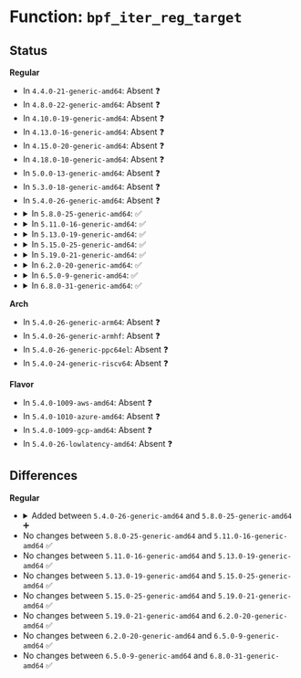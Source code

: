 # Function: <code>bpf_iter_reg_target</code>

## Status
<b>Regular</b>
<ul>
<li>
In <code>4.4.0-21-generic-amd64</code>: Absent ❓
</li>
<li>
In <code>4.8.0-22-generic-amd64</code>: Absent ❓
</li>
<li>
In <code>4.10.0-19-generic-amd64</code>: Absent ❓
</li>
<li>
In <code>4.13.0-16-generic-amd64</code>: Absent ❓
</li>
<li>
In <code>4.15.0-20-generic-amd64</code>: Absent ❓
</li>
<li>
In <code>4.18.0-10-generic-amd64</code>: Absent ❓
</li>
<li>
In <code>5.0.0-13-generic-amd64</code>: Absent ❓
</li>
<li>
In <code>5.3.0-18-generic-amd64</code>: Absent ❓
</li>
<li>
In <code>5.4.0-26-generic-amd64</code>: Absent ❓
</li>
<li>
<details>
<summary>In <code>5.8.0-25-generic-amd64</code>: ✅</summary>

```c
int bpf_iter_reg_target(const struct bpf_iter_reg * reg_info)
```

```json
{
  "name": "bpf_iter_reg_target",
  "collision_type": "Unique Global",
  "inline_type": "No",
  "funcs": [
    {
      "addr": 18446744071581031376,
      "name": "bpf_iter_reg_target",
      "external": true,
      "loc": "kernel/bpf/bpf_iter.c:255",
      "file": "kernel/bpf/bpf_iter.c",
      "inline": "seen, unknown",
      "caller_inline": [],
      "caller_func": [
        "kernel/bpf/map_iter.c:bpf_map_iter_init",
        "kernel/bpf/task_iter.c:task_iter_init",
        "kernel/bpf/task_iter.c:task_iter_init",
        "net/netlink/af_netlink.c:netlink_proto_init",
        "net/ipv6/route.c:ip6_route_init"
      ]
    }
  ],
  "symbols": [
    {
      "addr": 18446744071581031376,
      "name": "bpf_iter_reg_target",
      "section": ".text",
      "bind": "STB_GLOBAL",
      "size": 123
    }
  ]
}
```
</details>
</li>
<li>
<details>
<summary>In <code>5.11.0-16-generic-amd64</code>: ✅</summary>

```c
int bpf_iter_reg_target(const struct bpf_iter_reg * reg_info)
```

```json
{
  "name": "bpf_iter_reg_target",
  "collision_type": "Unique Global",
  "inline_type": "No",
  "funcs": [
    {
      "addr": 18446744071581039200,
      "name": "bpf_iter_reg_target",
      "external": true,
      "loc": "kernel/bpf/bpf_iter.c:286",
      "file": "kernel/bpf/bpf_iter.c",
      "inline": "seen, unknown",
      "caller_inline": [],
      "caller_func": [
        "kernel/bpf/map_iter.c:bpf_map_iter_init",
        "kernel/bpf/map_iter.c:bpf_map_iter_init",
        "kernel/bpf/task_iter.c:task_iter_init",
        "kernel/bpf/task_iter.c:task_iter_init",
        "kernel/bpf/prog_iter.c:bpf_prog_iter_init",
        "net/core/sock_map.c:bpf_sockmap_iter_init",
        "net/core/bpf_sk_storage.c:bpf_sk_storage_map_iter_init",
        "net/netlink/af_netlink.c:netlink_proto_init",
        "net/ipv4/tcp_ipv4.c:tcp_v4_init",
        "net/ipv4/udp.c:udp_init",
        "net/ipv6/route.c:ip6_route_init"
      ]
    }
  ],
  "symbols": [
    {
      "addr": 18446744071581039200,
      "name": "bpf_iter_reg_target",
      "section": ".text",
      "bind": "STB_GLOBAL",
      "size": 123
    }
  ]
}
```
</details>
</li>
<li>
<details>
<summary>In <code>5.13.0-19-generic-amd64</code>: ✅</summary>

```c
int bpf_iter_reg_target(const struct bpf_iter_reg * reg_info)
```

```json
{
  "name": "bpf_iter_reg_target",
  "collision_type": "Unique Global",
  "inline_type": "No",
  "funcs": [
    {
      "addr": 18446744071581052624,
      "name": "bpf_iter_reg_target",
      "external": true,
      "loc": "kernel/bpf/bpf_iter.c:286",
      "file": "kernel/bpf/bpf_iter.c",
      "inline": "seen, unknown",
      "caller_inline": [],
      "caller_func": [
        "kernel/bpf/map_iter.c:bpf_map_iter_init",
        "kernel/bpf/map_iter.c:bpf_map_iter_init",
        "kernel/bpf/task_iter.c:task_iter_init",
        "kernel/bpf/task_iter.c:task_iter_init",
        "kernel/bpf/task_iter.c:task_iter_init",
        "kernel/bpf/prog_iter.c:bpf_prog_iter_init",
        "net/core/sock_map.c:bpf_sockmap_iter_init",
        "net/core/bpf_sk_storage.c:bpf_sk_storage_map_iter_init",
        "net/netlink/af_netlink.c:netlink_proto_init",
        "net/ipv4/tcp_ipv4.c:tcp_v4_init",
        "net/ipv4/udp.c:udp_init",
        "net/ipv6/route.c:ip6_route_init"
      ]
    }
  ],
  "symbols": [
    {
      "addr": 18446744071581052624,
      "name": "bpf_iter_reg_target",
      "section": ".text",
      "bind": "STB_GLOBAL",
      "size": 123
    }
  ]
}
```
</details>
</li>
<li>
<details>
<summary>In <code>5.15.0-25-generic-amd64</code>: ✅</summary>

```c
int bpf_iter_reg_target(const struct bpf_iter_reg * reg_info)
```

```json
{
  "name": "bpf_iter_reg_target",
  "collision_type": "Unique Global",
  "inline_type": "No",
  "funcs": [
    {
      "addr": 18446744071581277392,
      "name": "bpf_iter_reg_target",
      "external": true,
      "loc": "kernel/bpf/bpf_iter.c:286",
      "file": "kernel/bpf/bpf_iter.c",
      "inline": "seen, unknown",
      "caller_inline": [],
      "caller_func": [
        "kernel/bpf/map_iter.c:bpf_map_iter_init",
        "kernel/bpf/map_iter.c:bpf_map_iter_init",
        "kernel/bpf/task_iter.c:task_iter_init",
        "kernel/bpf/task_iter.c:task_iter_init",
        "kernel/bpf/task_iter.c:task_iter_init",
        "kernel/bpf/prog_iter.c:bpf_prog_iter_init",
        "net/core/sock_map.c:bpf_sockmap_iter_init",
        "net/core/bpf_sk_storage.c:bpf_sk_storage_map_iter_init",
        "net/netlink/af_netlink.c:netlink_proto_init",
        "net/ipv4/tcp_ipv4.c:tcp_v4_init",
        "net/ipv4/udp.c:udp_init",
        "net/unix/af_unix.c:af_unix_init",
        "net/ipv6/route.c:ip6_route_init"
      ]
    }
  ],
  "symbols": [
    {
      "addr": 18446744071581277392,
      "name": "bpf_iter_reg_target",
      "section": ".text",
      "bind": "STB_GLOBAL",
      "size": 123
    }
  ]
}
```
</details>
</li>
<li>
<details>
<summary>In <code>5.19.0-21-generic-amd64</code>: ✅</summary>

```c
int bpf_iter_reg_target(const struct bpf_iter_reg * reg_info)
```

```json
{
  "name": "bpf_iter_reg_target",
  "collision_type": "Unique Global",
  "inline_type": "No",
  "funcs": [
    {
      "addr": 18446744071581571344,
      "name": "bpf_iter_reg_target",
      "external": true,
      "loc": "kernel/bpf/bpf_iter.c:287",
      "file": "kernel/bpf/bpf_iter.c",
      "inline": "seen, unknown",
      "caller_inline": [],
      "caller_func": [
        "kernel/bpf/map_iter.c:bpf_map_iter_init",
        "kernel/bpf/map_iter.c:bpf_map_iter_init",
        "kernel/bpf/task_iter.c:task_iter_init",
        "kernel/bpf/task_iter.c:task_iter_init",
        "kernel/bpf/task_iter.c:task_iter_init",
        "kernel/bpf/prog_iter.c:bpf_prog_iter_init",
        "kernel/bpf/link_iter.c:bpf_link_iter_init",
        "net/core/sock_map.c:bpf_sockmap_iter_init",
        "net/core/bpf_sk_storage.c:bpf_sk_storage_map_iter_init",
        "net/netlink/af_netlink.c:netlink_proto_init",
        "net/ipv4/tcp_ipv4.c:tcp_v4_init",
        "net/ipv4/udp.c:udp_init",
        "net/unix/af_unix.c:af_unix_init",
        "net/ipv6/route.c:ip6_route_init"
      ]
    }
  ],
  "symbols": [
    {
      "addr": 18446744071581571344,
      "name": "bpf_iter_reg_target",
      "section": ".text",
      "bind": "STB_GLOBAL",
      "size": 133
    }
  ]
}
```
</details>
</li>
<li>
<details>
<summary>In <code>6.2.0-20-generic-amd64</code>: ✅</summary>

```c
int bpf_iter_reg_target(const struct bpf_iter_reg * reg_info)
```

```json
{
  "name": "bpf_iter_reg_target",
  "collision_type": "Unique Global",
  "inline_type": "No",
  "funcs": [
    {
      "addr": 18446744071581947728,
      "name": "bpf_iter_reg_target",
      "external": true,
      "loc": "kernel/bpf/bpf_iter.c:296",
      "file": "kernel/bpf/bpf_iter.c",
      "inline": "seen, unknown",
      "caller_inline": [],
      "caller_func": [
        "kernel/kallsyms.c:bpf_ksym_iter_register",
        "kernel/bpf/map_iter.c:bpf_map_iter_init",
        "kernel/bpf/map_iter.c:bpf_map_iter_init",
        "kernel/bpf/task_iter.c:task_iter_init",
        "kernel/bpf/task_iter.c:task_iter_init",
        "kernel/bpf/task_iter.c:task_iter_init",
        "kernel/bpf/prog_iter.c:bpf_prog_iter_init",
        "kernel/bpf/link_iter.c:bpf_link_iter_init",
        "kernel/bpf/cgroup_iter.c:bpf_cgroup_iter_init",
        "net/core/sock_map.c:bpf_sockmap_iter_init",
        "net/core/bpf_sk_storage.c:bpf_sk_storage_map_iter_init",
        "net/netlink/af_netlink.c:netlink_proto_init",
        "net/ipv4/tcp_ipv4.c:tcp_v4_init",
        "net/ipv4/udp.c:udp_init",
        "net/unix/af_unix.c:af_unix_init",
        "net/ipv6/route.c:ip6_route_init"
      ]
    }
  ],
  "symbols": [
    {
      "addr": 18446744071581947728,
      "name": "bpf_iter_reg_target",
      "section": ".text",
      "bind": "STB_GLOBAL",
      "size": 133
    }
  ]
}
```
</details>
</li>
<li>
<details>
<summary>In <code>6.5.0-9-generic-amd64</code>: ✅</summary>

```c
int bpf_iter_reg_target(const struct bpf_iter_reg * reg_info)
```

```json
{
  "name": "bpf_iter_reg_target",
  "collision_type": "Unique Global",
  "inline_type": "No",
  "funcs": [
    {
      "addr": 18446744071582135536,
      "name": "bpf_iter_reg_target",
      "external": true,
      "loc": "kernel/bpf/bpf_iter.c:296",
      "file": "kernel/bpf/bpf_iter.c",
      "inline": "seen, unknown",
      "caller_inline": [],
      "caller_func": [
        "kernel/kallsyms.c:bpf_ksym_iter_register",
        "kernel/bpf/map_iter.c:bpf_map_iter_init",
        "kernel/bpf/map_iter.c:bpf_map_iter_init",
        "kernel/bpf/task_iter.c:task_iter_init",
        "kernel/bpf/task_iter.c:task_iter_init",
        "kernel/bpf/task_iter.c:task_iter_init",
        "kernel/bpf/prog_iter.c:bpf_prog_iter_init",
        "kernel/bpf/link_iter.c:bpf_link_iter_init",
        "kernel/bpf/cgroup_iter.c:bpf_cgroup_iter_init",
        "net/core/sock_map.c:bpf_sockmap_iter_init",
        "net/core/bpf_sk_storage.c:bpf_sk_storage_map_iter_init",
        "net/netlink/af_netlink.c:netlink_proto_init",
        "net/ipv4/tcp_ipv4.c:tcp_v4_init",
        "net/ipv4/udp.c:udp_init",
        "net/unix/af_unix.c:af_unix_init",
        "net/ipv6/route.c:ip6_route_init"
      ]
    }
  ],
  "symbols": [
    {
      "addr": 18446744071582135536,
      "name": "bpf_iter_reg_target",
      "section": ".text",
      "bind": "STB_GLOBAL",
      "size": 133
    }
  ]
}
```
</details>
</li>
<li>
<details>
<summary>In <code>6.8.0-31-generic-amd64</code>: ✅</summary>

```c
int bpf_iter_reg_target(const struct bpf_iter_reg * reg_info)
```

```json
{
  "name": "bpf_iter_reg_target",
  "collision_type": "Unique Global",
  "inline_type": "No",
  "funcs": [
    {
      "addr": 18446744071582282784,
      "name": "bpf_iter_reg_target",
      "external": true,
      "loc": "kernel/bpf/bpf_iter.c:296",
      "file": "kernel/bpf/bpf_iter.c",
      "inline": "seen, unknown",
      "caller_inline": [],
      "caller_func": [
        "kernel/kallsyms.c:bpf_ksym_iter_register",
        "kernel/bpf/map_iter.c:bpf_map_iter_init",
        "kernel/bpf/map_iter.c:bpf_map_iter_init",
        "kernel/bpf/task_iter.c:task_iter_init",
        "kernel/bpf/task_iter.c:task_iter_init",
        "kernel/bpf/task_iter.c:task_iter_init",
        "kernel/bpf/prog_iter.c:bpf_prog_iter_init",
        "kernel/bpf/link_iter.c:bpf_link_iter_init",
        "kernel/bpf/cgroup_iter.c:bpf_cgroup_iter_init",
        "net/core/sock_map.c:bpf_sockmap_iter_init",
        "net/core/bpf_sk_storage.c:bpf_sk_storage_map_iter_init",
        "net/netlink/af_netlink.c:netlink_proto_init",
        "net/ipv4/tcp_ipv4.c:tcp_v4_init",
        "net/ipv4/udp.c:udp_init",
        "net/unix/af_unix.c:af_unix_init",
        "net/ipv6/route.c:ip6_route_init"
      ]
    }
  ],
  "symbols": [
    {
      "addr": 18446744071582282784,
      "name": "bpf_iter_reg_target",
      "section": ".text",
      "bind": "STB_GLOBAL",
      "size": 180
    }
  ]
}
```
</details>
</li>
</ul>
<b>Arch</b>
<ul>
<li>
In <code>5.4.0-26-generic-arm64</code>: Absent ❓
</li>
<li>
In <code>5.4.0-26-generic-armhf</code>: Absent ❓
</li>
<li>
In <code>5.4.0-26-generic-ppc64el</code>: Absent ❓
</li>
<li>
In <code>5.4.0-24-generic-riscv64</code>: Absent ❓
</li>
</ul>
<b>Flavor</b>
<ul>
<li>
In <code>5.4.0-1009-aws-amd64</code>: Absent ❓
</li>
<li>
In <code>5.4.0-1010-azure-amd64</code>: Absent ❓
</li>
<li>
In <code>5.4.0-1009-gcp-amd64</code>: Absent ❓
</li>
<li>
In <code>5.4.0-26-lowlatency-amd64</code>: Absent ❓
</li>
</ul>

## Differences
<b>Regular</b>
<ul>
<li>
<details>
<summary>Added between <code>5.4.0-26-generic-amd64</code> and <code>5.8.0-25-generic-amd64</code> ➕</summary>

```c
int bpf_iter_reg_target(const struct bpf_iter_reg * reg_info)
```
</details>
</li>
<li>
No changes between <code>5.8.0-25-generic-amd64</code> and <code>5.11.0-16-generic-amd64</code> ✅
</li>
<li>
No changes between <code>5.11.0-16-generic-amd64</code> and <code>5.13.0-19-generic-amd64</code> ✅
</li>
<li>
No changes between <code>5.13.0-19-generic-amd64</code> and <code>5.15.0-25-generic-amd64</code> ✅
</li>
<li>
No changes between <code>5.15.0-25-generic-amd64</code> and <code>5.19.0-21-generic-amd64</code> ✅
</li>
<li>
No changes between <code>5.19.0-21-generic-amd64</code> and <code>6.2.0-20-generic-amd64</code> ✅
</li>
<li>
No changes between <code>6.2.0-20-generic-amd64</code> and <code>6.5.0-9-generic-amd64</code> ✅
</li>
<li>
No changes between <code>6.5.0-9-generic-amd64</code> and <code>6.8.0-31-generic-amd64</code> ✅
</li>
</ul>
